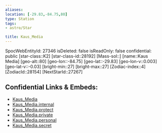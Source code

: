 ```yaml
---
aliases: 
location: [-29.83,-84.75,80]
type: Station
tags:
- astro/Star

title: Kaus_Media
---
```

SpocWebEntityId: 27346
isDeleted: false
isReadOnly: false
confidential: public
[star-class::K2]
[star-class-id::28192]
[Mass-sol::]
[name::Kaus Media]
[geo-alt::80]
[geo-lon::-84.75]
[geo-lat::-29.83]
[geo-lon-v::0.003]
[geo-lat-v::-0.03]
[bright-min::27]
[bright-max::27]
[Zodiac-index::4]
[ZodiacId::28154]
[NextStarId::27267]



## Confidential Links & Embeds: 
- [Kaus_Media](../../../_public/astro/Star/Kaus_Media.md) 
- [Kaus_Media.internal](../../../_internal/astro/Star/Kaus_Media.internal.md) 
- [Kaus_Media.protect](../../../_protect/astro/Star/Kaus_Media.protect.md) 
- [Kaus_Media.private](../../../_private/astro/Star/Kaus_Media.private.md) 
- [Kaus_Media.personal](../../../_personal/astro/Star/Kaus_Media.personal.md) 
- [Kaus_Media.secret](../../../_secret/astro/Star/Kaus_Media.secret.md)


